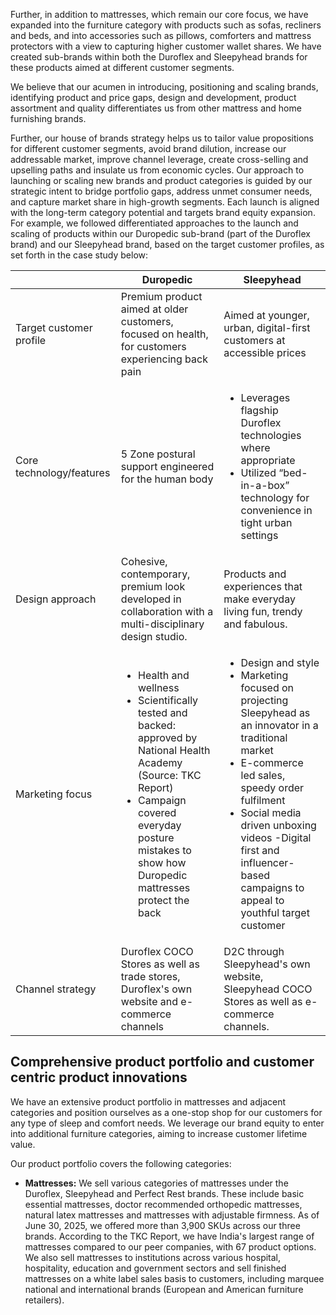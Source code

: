 Further, in addition to mattresses, which remain our core focus, we have expanded into the furniture category with products such as sofas, recliners and beds, and into accessories such as pillows, comforters and mattress protectors with a view to capturing higher customer wallet shares. We have created sub-brands within both the Duroflex and Sleepyhead brands for these products aimed at different customer segments.

We believe that our acumen in introducing, positioning and scaling brands, identifying product and price gaps, design and development, product assortment and quality differentiates us from other mattress and home furnishing brands.

Further, our house of brands strategy helps us to tailor value propositions for different customer segments, avoid brand dilution, increase our addressable market, improve channel leverage, create cross-selling and upselling paths and insulate us from economic cycles. Our approach to launching or scaling new brands and product categories is guided by our strategic intent to bridge portfolio gaps, address unmet consumer needs, and capture market share in high-growth segments. Each launch is aligned with the long-term category potential and targets brand equity expansion. For example, we followed differentiated approaches to the launch and scaling of products within our Duropedic sub-brand (part of the Duroflex brand) and our Sleepyhead brand, based on the target customer profiles, as set forth in the case study below:

<table><thead><tr><th></th><th>Duropedic</th><th>Sleepyhead</th></tr></thead><tbody><tr><td>Target customer profile</td><td>Premium product aimed at older customers, focused on health, for customers experiencing back pain</td><td>Aimed at younger, urban, digital-first customers at accessible prices</td></tr><tr><td>Core technology/features</td><td>5 Zone postural support engineered for the human body</td><td><ul><li>Leverages flagship Duroflex technologies where appropriate</li><li>Utilized “bed-in-a-box” technology for convenience in tight urban settings</li></ul></td></tr><tr><td>Design approach</td><td>Cohesive, contemporary, premium look developed in collaboration with a multi-disciplinary design studio.</td><td>Products and experiences that make everyday living fun, trendy and fabulous.</td></tr><tr><td>Marketing focus</td><td><ul><li>Health and wellness</li><li>Scientifically tested and backed: approved by National Health Academy (Source: TKC Report)</li><li>Campaign covered everyday posture mistakes to show how Duropedic mattresses protect the back</li></ul></td><td><ul><li>Design and style</li><li>Marketing focused on projecting Sleepyhead as an innovator in a traditional market</li><li>E-commerce led sales, speedy order fulfilment</li><li>Social media driven unboxing videos -Digital first and influencer-based campaigns to appeal to youthful target customer</li></ul></td></tr><tr><td>Channel strategy</td><td>Duroflex COCO Stores as well as trade stores, Duroflex's own website and e-commerce channels</td><td>D2C through Sleepyhead's own website, Sleepyhead COCO Stores as well as e-commerce channels.</td></tr></tbody></table>

## Comprehensive product portfolio and customer centric product innovations

We have an extensive product portfolio in mattresses and adjacent categories and position ourselves as a one-stop shop for our customers for any type of sleep and comfort needs. We leverage our brand equity to enter into additional furniture categories, aiming to increase customer lifetime value.

Our product portfolio covers the following categories:

* **Mattresses:** We sell various categories of mattresses under the Duroflex, Sleepyhead and Perfect Rest brands. These include basic essential mattresses, doctor recommended orthopedic mattresses, natural latex mattresses and mattresses with adjustable firmness. As of June 30, 2025, we offered more than 3,900 SKUs across our three brands. According to the TKC Report, we have India's largest range of mattresses compared to our peer companies, with 67 product options. We also sell mattresses to institutions across various hospital, hospitality, education and government sectors and sell finished mattresses on a white label sales basis to customers, including marquee national and international brands (European and American furniture retailers).
